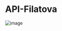 # API-Filatova
![image](https://github.com/sayaso/API-Filatova/assets/132840269/3ef2ce35-d572-4884-820c-c7a6fd3edb77)
